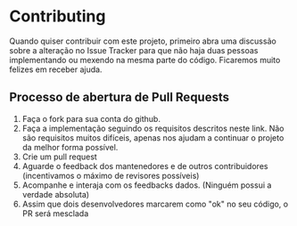 # Contributing
Quando quiser contribuir com este projeto, primeiro abra uma discussão sobre a alteração no Issue Tracker para que não haja duas pessoas implementando ou mexendo na mesma parte do código. Ficaremos muito felizes em receber ajuda.


## Processo de abertura de Pull Requests
1. Faça o fork para sua conta do github.
2. Faça a implementação seguindo os requisitos descritos neste link. Não são requisitos muitos difíceis, apenas nos ajudam a continuar o projeto da melhor forma possível.
3. Crie um pull request
4. Aguarde o feedback dos mantenedores e de outros contribuidores (incentivamos o máximo de revisores possíveis)
5. Acompanhe e interaja com os feedbacks dados. (Ninguém possui a verdade absoluta)
6. Assim que dois desenvolvedores marcarem como  "ok" no seu código, o PR será mesclada

